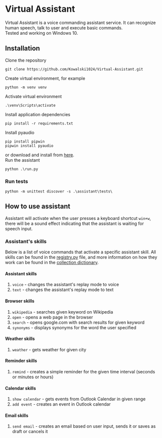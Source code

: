 # Virtual Assistant

Virtual Assistant is a voice commanding assistant service. It can recognize human speech, talk to user and execute basic
commands. \
Tested and working on Windows 10.

## Installation

Clone the repository

```
git clone https://github.com/Kowalski1024/Virtual-Assistant.git
```

Create virtual environment, for example

```
python -m venv venv
```

Activate virtual environment

```
.\venv\Scripts\activate
```

Install application dependencies

```
pip install -r requirements.txt
```

Install pyaudio

```
pip install pipwin
pipwin install pyaudio
```

or download and install from [here](https://www.lfd.uci.edu/~gohlke/pythonlibs/#pyaudio). \
Run the assistant

```
python .\run.py
```

### Run tests

```
python -m unittest discover -s .\assistant\tests\
```

## How to use assistant

Assistant will activate when the user presses a keyboard shortcut `win+w`, there will be a sound effect indicating that
the assistant is waiting for speech input.

### Assistant's skills

Below is a list of voice commands that activate a specific assistant skill. All skills can be found in the
[registry.py](assistant/skills/registry.py) file, and more information on how they work can be found in the 
[collection dictionary](assistant/skills/collection).

#### Assistant skills
1. `voice` - changes the assistant's replay mode to voice
2. `text` - changes the assistant's replay mode to text

#### Browser skills
1. `wikipedia` - searches given keyword on Wikipedia
2. `open` - opens a web page in the browser
3. `search` - opens google.com with search results for given keyword
4. `synonyms` - displays synonyms for the word the user specified

#### Weather skills
1. `weather` - gets weather for given city

#### Reminder skills
1. `remind` - creates a simple reminder for the given time interval (seconds or minutes or hours)

#### Calendar skills
1. `show calendar` - gets events from Outlook Calendar in given range
2. `add event` - creates an event in Outlook calendar

#### Email skills
1. `send email` - creates an email based on user input, sends it or saves as draft or cancels it
